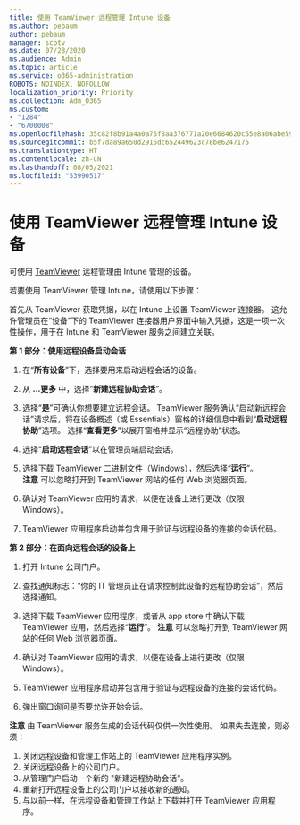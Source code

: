 ```yaml
---
title: 使用 TeamViewer 远程管理 Intune 设备
ms.author: pebaum
author: pebaum
manager: scotv
ms.date: 07/28/2020
ms.audience: Admin
ms.topic: article
ms.service: o365-administration
ROBOTS: NOINDEX, NOFOLLOW
localization_priority: Priority
ms.collection: Adm_O365
ms.custom:
- "1284"
- "6700008"
ms.openlocfilehash: 35c82f8b91a4a0a75f8aa376771a20e6684620c55e8a06abe59db22cab945139
ms.sourcegitcommit: b5f7da89a650d2915dc652449623c78be6247175
ms.translationtype: HT
ms.contentlocale: zh-CN
ms.lasthandoff: 08/05/2021
ms.locfileid: "53990517"
---
```

# <a name="use-teamviewer-to-remotely-administer-intune-devices"></a>使用 TeamViewer 远程管理 Intune 设备

可使用 [TeamViewer](https://www.teamviewer.com/) 远程管理由 Intune 管理的设备。

若要使用 TeamViewer 管理 Intune，请使用以下步骤： 

首先从 TeamViewer 获取凭据，以在 Intune 上设置 TeamViewer 连接器。 这允许管理员在“设备”下的 TeamViewer 连接器用户界面中输入凭据，这是一项一次性操作，用于在 Intune 和 TeamViewer 服务之间建立关联。

**第 1 部分：使用远程设备启动会话**

1. 在“**所有设备**”下，选择要用来启动远程会话的设备。
2. 从 **…更多** 中，选择“**新建远程协助会话**”。
3. 选择“**是**”可确认你想要建立远程会话。
    TeamViewer 服务确认“启动新远程会话”请求后，将在设备概述（或 Essentials）窗格的详细信息中看到“**启动远程协助**”选项。 选择“**查看更多**”以展开窗格并显示“远程协助”状态。
4. 选择“**启动远程会话**”以在管理员端启动会话。
5. 选择下载 TeamViewer 二进制文件（Windows），然后选择“**运行**”。<br/>
    **注意** 可以忽略打开到 TeamViewer 网站的任何 Web 浏览器页面。

6. 确认对 TeamViewer 应用的请求，以便在设备上进行更改（仅限 Windows）。
7. TeamViewer 应用程序启动并包含用于验证与远程设备的连接的会话代码。

**第 2 部分：在面向远程会话的设备上**

1. 打开 Intune 公司门户。
2. 查找通知标志：“你的 IT 管理员正在请求控制此设备的远程协助会话”，然后选择通知。
3. 选择下载 TeamViewer 应用程序，或者从 app store 中确认下载 TeamViewer 应用，然后选择“**运行**”。
    **注意** 可以忽略打开到 TeamViewer 网站的任何 Web 浏览器页面。

4. 确认对 TeamViewer 应用的请求，以便在设备上进行更改（仅限 Windows）。
5. TeamViewer 应用程序启动并包含用于验证与远程设备的连接的会话代码。
6. 弹出窗口询问是否要允许开始会话。

**注意** 由 TeamViewer 服务生成的会话代码仅供一次性使用。 如果失去连接，则必须：

1. 关闭远程设备和管理工作站上的 TeamViewer 应用程序实例。
2. 关闭远程设备上的公司门户。
3. 从管理门户启动一个新的 "新建远程协助会话"。
4. 重新打开远程设备上的公司门户以接收新的通知。
5. 与以前一样，在远程设备和管理工作站上下载并打开 TeamViewer 应用程序。